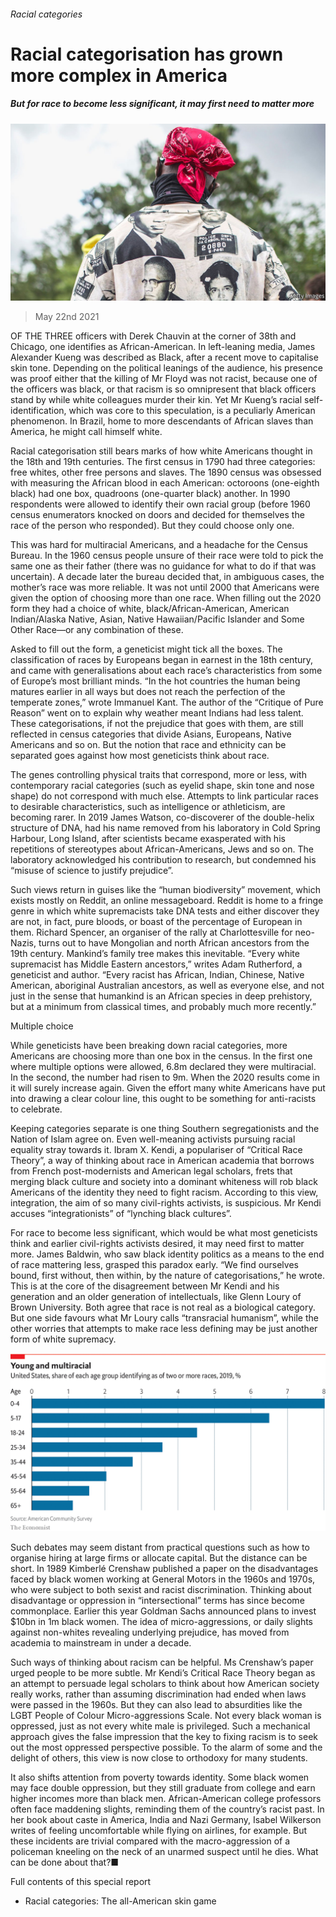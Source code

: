 ###### Racial categories

# Racial categorisation has grown more complex in America 

##### But for race to become less significant, it may first need to matter more 

![image](images/20210522_SRP071_0.jpg) 

> May 22nd 2021 

OF THE THREE officers with Derek Chauvin at the corner of 38th and Chicago, one identifies as African-American. In left-leaning media, James Alexander Kueng was described as Black, after a recent move to capitalise skin tone. Depending on the political leanings of the audience, his presence was proof either that the killing of Mr Floyd was not racist, because one of the officers was black, or that racism is so omnipresent that black officers stand by while white colleagues murder their kin. Yet Mr Kueng’s racial self-identification, which was core to this speculation, is a peculiarly American phenomenon. In Brazil, home to more descendants of African slaves than America, he might call himself white.

Racial categorisation still bears marks of how white Americans thought in the 18th and 19th centuries. The first census in 1790 had three categories: free whites, other free persons and slaves. The 1890 census was obsessed with measuring the African blood in each American: octoroons (one-eighth black) had one box, quadroons (one-quarter black) another. In 1990 respondents were allowed to identify their own racial group (before 1960 census enumerators knocked on doors and decided for themselves the race of the person who responded). But they could choose only one.


This was hard for multiracial Americans, and a headache for the Census Bureau. In the 1960 census people unsure of their race were told to pick the same one as their father (there was no guidance for what to do if that was uncertain). A decade later the bureau decided that, in ambiguous cases, the mother’s race was more reliable. It was not until 2000 that Americans were given the option of choosing more than one race. When filling out the 2020 form they had a choice of white, black/African-American, American Indian/Alaska Native, Asian, Native Hawaiian/Pacific Islander and Some Other Race—or any combination of these.

Asked to fill out the form, a geneticist might tick all the boxes. The classification of races by Europeans began in earnest in the 18th century, and came with generalisations about each race’s characteristics from some of Europe’s most brilliant minds. “In the hot countries the human being matures earlier in all ways but does not reach the perfection of the temperate zones,” wrote Immanuel Kant. The author of the “Critique of Pure Reason” went on to explain why weather meant Indians had less talent. These categorisations, if not the prejudice that goes with them, are still reflected in census categories that divide Asians, Europeans, Native Americans and so on. But the notion that race and ethnicity can be separated goes against how most geneticists think about race.

The genes controlling physical traits that correspond, more or less, with contemporary racial categories (such as eyelid shape, skin tone and nose shape) do not correspond with much else. Attempts to link particular races to desirable characteristics, such as intelligence or athleticism, are becoming rarer. In 2019 James Watson, co-discoverer of the double-helix structure of DNA, had his name removed from his laboratory in Cold Spring Harbour, Long Island, after scientists became exasperated with his repetitions of stereotypes about African-Americans, Jews and so on. The laboratory acknowledged his contribution to research, but condemned his “misuse of science to justify prejudice”.


Such views return in guises like the “human biodiversity” movement, which exists mostly on Reddit, an online messageboard. Reddit is home to a fringe genre in which white supremacists take DNA tests and either discover they are not, in fact, pure bloods, or boast of the percentage of European in them. Richard Spencer, an organiser of the rally at Charlottesville for neo-Nazis, turns out to have Mongolian and north African ancestors from the 19th century. Mankind’s family tree makes this inevitable. “Every white supremacist has Middle Eastern ancestors,” writes Adam Rutherford, a geneticist and author. “Every racist has African, Indian, Chinese, Native American, aboriginal Australian ancestors, as well as everyone else, and not just in the sense that humankind is an African species in deep prehistory, but at a minimum from classical times, and probably much more recently.”

Multiple choice

While geneticists have been breaking down racial categories, more Americans are choosing more than one box in the census. In the first one where multiple options were allowed, 6.8m declared they were multiracial. In the second, the number had risen to 9m. When the 2020 results come in it will surely increase again. Given the effort many white Americans have put into drawing a clear colour line, this ought to be something for anti-racists to celebrate.

Keeping categories separate is one thing Southern segregationists and the Nation of Islam agree on. Even well-meaning activists pursuing racial equality stray towards it. Ibram X. Kendi, a populariser of “Critical Race Theory”, a way of thinking about race in American academia that borrows from French post-modernists and American legal scholars, frets that merging black culture and society into a dominant whiteness will rob black Americans of the identity they need to fight racism. According to this view, integration, the aim of so many civil-rights activists, is suspicious. Mr Kendi accuses “integrationists” of “lynching black cultures”.

For race to become less significant, which would be what most geneticists think and earlier civil-rights activists desired, it may need first to matter more. James Baldwin, who saw black identity politics as a means to the end of race mattering less, grasped this paradox early. “We find ourselves bound, first without, then within, by the nature of categorisations,” he wrote. This is at the core of the disagreement between Mr Kendi and his generation and an older generation of intellectuals, like Glenn Loury of Brown University. Both agree that race is not real as a biological category. But one side favours what Mr Loury calls “transracial humanism”, while the other worries that attempts to make race less defining may be just another form of white supremacy.

![image](images/20210522_SRC194.png) 


Such debates may seem distant from practical questions such as how to organise hiring at large firms or allocate capital. But the distance can be short. In 1989 Kimberlé Crenshaw published a paper on the disadvantages faced by black women working at General Motors in the 1960s and 1970s, who were subject to both sexist and racist discrimination. Thinking about disadvantage or oppression in “intersectional” terms has since become commonplace. Earlier this year Goldman Sachs announced plans to invest $10bn in 1m black women. The idea of micro-aggressions, or daily slights against non-whites revealing underlying prejudice, has moved from academia to mainstream in under a decade.

Such ways of thinking about racism can be helpful. Ms Crenshaw’s paper urged people to be more subtle. Mr Kendi’s Critical Race Theory began as an attempt to persuade legal scholars to think about how American society really works, rather than assuming discrimination had ended when laws were passed in the 1960s. But they can also lead to absurdities like the LGBT People of Colour Micro-aggressions Scale. Not every black woman is oppressed, just as not every white male is privileged. Such a mechanical approach gives the false impression that the key to fixing racism is to seek out the most oppressed perspective possible. To the alarm of some and the delight of others, this view is now close to orthodoxy for many students.

It also shifts attention from poverty towards identity. Some black women may face double oppression, but they still graduate from college and earn higher incomes more than black men. African-American college professors often face maddening slights, reminding them of the country’s racist past. In her book about caste in America, India and Nazi Germany, Isabel Wilkerson writes of feeling uncomfortable while flying on airlines, for example. But these incidents are trivial compared with the macro-aggression of a policeman kneeling on the neck of an unarmed suspect until he dies. What can be done about that?■

Full contents of this special report





* Racial categories: The all-American skin game



